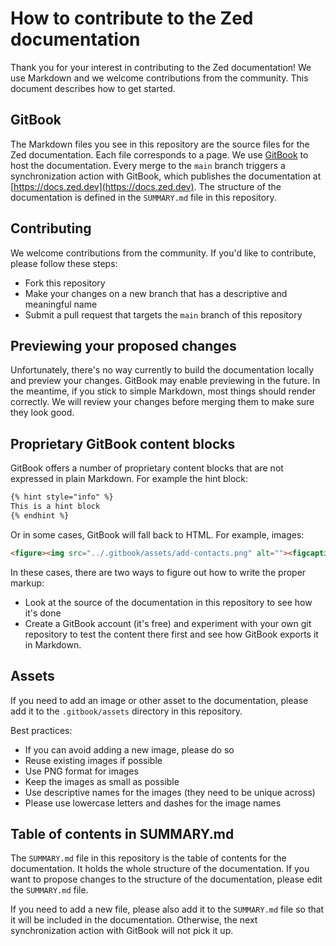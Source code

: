 # How to contribute to the Zed documentation

Thank you for your interest in contributing to the Zed documentation! We use Markdown and we welcome contributions from the community. This document describes how to get started.

## GitBook

The Markdown files you see in this repository are the source files for the Zed documentation. Each file corresponds to a page. We use [GitBook](https://www.gitbook.com/) to host the documentation. Every merge to the `main` branch triggers a synchronization action with GitBook, which publishes the documentation at [https://docs.zed.dev](https://docs.zed.dev). The structure of the documentation is defined in the `SUMMARY.md` file in this repository.

## Contributing

We welcome contributions from the community. If you'd like to contribute, please follow these steps:

- Fork this repository
- Make your changes on a new branch that has a descriptive and meaningful name
- Submit a pull request that targets the `main` branch of this repository

## Previewing your proposed changes

Unfortunately, there's no way currently to build the documentation locally and preview your changes. GitBook may enable previewing in the future. In the meantime, if you stick to simple Markdown, most things should render correctly. We will review your changes before merging them to make sure they look good.

## Proprietary GitBook content blocks

GitBook offers a number of proprietary content blocks that are not expressed in plain Markdown. For example the hint block:

```markdown
{% hint style="info" %}
This is a hint block
{% endhint %}
```

Or in some cases, GitBook will fall back to HTML. For example, images:

```html
<figure><img src="../.gitbook/assets/add-contacts.png" alt=""><figcaption><p>Adding a contact</p></figcaption></figure>
```

In these cases, there are two ways to figure out how to write the proper markup:

- Look at the source of the documentation in this repository to see how it's done
- Create a GitBook account (it's free) and experiment with your own git repository to test the content there first and see how GitBook exports it in Markdown.

## Assets

If you need to add an image or other asset to the documentation, please add it to the `.gitbook/assets` directory in this repository.

Best practices:

- If you can avoid adding a new image, please do so
- Reuse existing images if possible
- Use PNG format for images
- Keep the images as small as possible
- Use descriptive names for the images (they need to be unique across)
- Please use lowercase letters and dashes for the image names

## Table of contents in SUMMARY.md

The `SUMMARY.md` file in this repository is the table of contents for the documentation. It holds the whole structure of the documentation. If you want to propose changes to the structure of the documentation, please edit the `SUMMARY.md` file.

If you need to add a new file, please also add it to the `SUMMARY.md` file so that it will be included in the documentation. Otherwise, the next synchronization action with GitBook will not pick it up.
